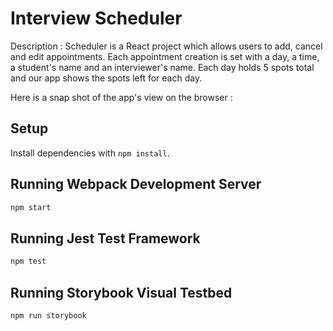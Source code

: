 # Interview Scheduler

Description : 
Scheduler is a React project which allows users to add, cancel and edit appointments.
Each appointment creation is set with a day, a time, a student's name and an interviewer's name.
Each day holds 5 spots total and our app shows the spots left for each day.

Here is a snap shot of the app's view on the browser : 




## Setup

Install dependencies with `npm install`.

## Running Webpack Development Server

```sh
npm start
```

## Running Jest Test Framework

```sh
npm test
```

## Running Storybook Visual Testbed

```sh
npm run storybook
```
